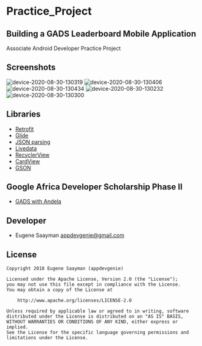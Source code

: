 # Practice_Project

## Building a GADS Leaderboard Mobile Application

Associate Android Developer Practice Project

## Screenshots

![device-2020-08-30-130319](https://user-images.githubusercontent.com/39134030/91657898-382ab000-eac5-11ea-899a-292f506d6c6b.png)
![device-2020-08-30-130406](https://user-images.githubusercontent.com/39134030/91657905-3fea5480-eac5-11ea-8953-319311baa6d2.png)
![device-2020-08-30-130434](https://user-images.githubusercontent.com/39134030/91657908-45e03580-eac5-11ea-88eb-8cf6fe50420a.png)
![device-2020-08-30-130232](https://user-images.githubusercontent.com/39134030/91657912-4c6ead00-eac5-11ea-995d-9af19cc2e39c.png)
![device-2020-08-30-130300](https://user-images.githubusercontent.com/39134030/91657914-54c6e800-eac5-11ea-9725-58753e41973e.png)

## Libraries

* [Retrofit](https://square.github.io/retrofit/)
* [Glide](https://github.com/bumptech/glide)
* [JSON parsing](https://developer.android.com/reference/android/util/JsonReader)
* [Livedata](https://developer.android.com/topic/libraries/architecture/livedata)
* [RecyclerView](https://developer.android.com/guide/topics/ui/layout/recyclerview)
* [CardView](https://developer.android.com/guide/topics/ui/layout/cardview)
* [GSON](https://developer.android.com/training/volley/request-custom)

## Google Africa Developer Scholarship Phase II 

* [GADS with Andela](https://gads.andela.com/)

## Developer

* Eugene Saayman appdevgenie@gmail.com

## License

    Copyright 2018 Eugene Saayman (appdevgenie)

    Licensed under the Apache License, Version 2.0 (the "License");
    you may not use this file except in compliance with the License.
    You may obtain a copy of the License at

        http://www.apache.org/licenses/LICENSE-2.0

    Unless required by applicable law or agreed to in writing, software
    distributed under the License is distributed on an "AS IS" BASIS,
    WITHOUT WARRANTIES OR CONDITIONS OF ANY KIND, either express or implied.
    See the License for the specific language governing permissions and
    limitations under the License.
